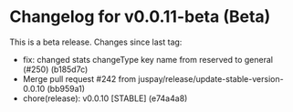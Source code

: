 # Changelog for v0.0.11-beta (Beta)

This is a beta release. Changes since last tag:

- fix: changed stats changeType key name from reserved to general (#250) (b185d7c)
- Merge pull request #242 from juspay/release/update-stable-version-0.0.10 (bb959a1)
- chore(release): v0.0.10 [STABLE] (e74a4a8)
